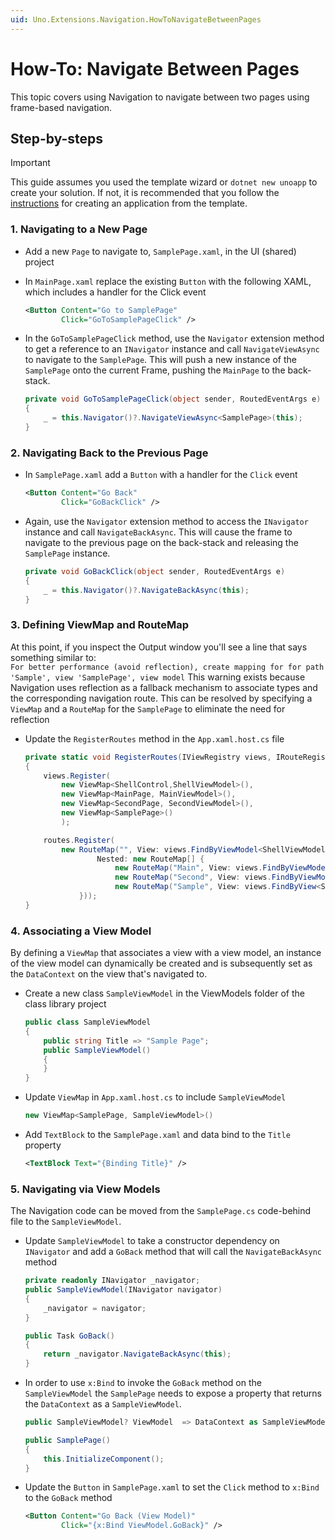 ```yaml
---
uid: Uno.Extensions.Navigation.HowToNavigateBetweenPages
---
```

# How-To: Navigate Between Pages

This topic covers using Navigation to navigate between two pages using frame-based navigation.

## Step-by-steps

> [!IMPORTANT]
> This guide assumes you used the template wizard or `dotnet new unoapp` to create your solution. If not, it is recommended that you follow the [instructions](xref:Uno.Extensions.HowToGettingStarted) for creating an application from the template.

### 1. Navigating to a New Page

- Add a new `Page` to navigate to, `SamplePage.xaml`, in the UI (shared) project
- In `MainPage.xaml` replace the existing `Button` with the following XAML, which includes a handler for the Click event  

    ```xml
    <Button Content="Go to SamplePage"
            Click="GoToSamplePageClick" />
    ```

- In the `GoToSamplePageClick` method, use the `Navigator` extension method to get a reference to an  `INavigator` instance and call `NavigateViewAsync` to navigate to the `SamplePage`. This will push a new instance of the `SamplePage` onto the current Frame, pushing the `MainPage` to the back-stack.

    ```csharp
    private void GoToSamplePageClick(object sender, RoutedEventArgs e)
    {
        _ = this.Navigator()?.NavigateViewAsync<SamplePage>(this);
    }
    ```

### 2. Navigating Back to the Previous Page

- In `SamplePage.xaml` add a `Button` with a handler for the `Click` event

    ```xml
    <Button Content="Go Back"
            Click="GoBackClick" />
    ```

- Again, use the `Navigator` extension method to access the `INavigator` instance and call `NavigateBackAsync`. This will cause the frame to navigate to the previous page on the back-stack and releasing the `SamplePage` instance.

    ```csharp
    private void GoBackClick(object sender, RoutedEventArgs e)
    {
        _ = this.Navigator()?.NavigateBackAsync(this);
    }
    ```

### 3. Defining ViewMap and RouteMap

At this point, if you inspect the Output window you'll see a line that says something similar to:  
`For better performance (avoid reflection), create mapping for for path 'Sample', view 'SamplePage', view model`
This warning exists because Navigation uses reflection as a fallback mechanism to associate types and the corresponding navigation route. This can be resolved by specifying a `ViewMap` and a `RouteMap` for the `SamplePage` to eliminate the need for reflection

- Update the `RegisterRoutes` method in the `App.xaml.host.cs` file

    ```csharp
    private static void RegisterRoutes(IViewRegistry views, IRouteRegistry routes)
    {
        views.Register(
            new ViewMap<ShellControl,ShellViewModel>(),
            new ViewMap<MainPage, MainViewModel>(),
            new ViewMap<SecondPage, SecondViewModel>(),
            new ViewMap<SamplePage>()
            );
    
        routes.Register(
            new RouteMap("", View: views.FindByViewModel<ShellViewModel>() ,
                    Nested: new RouteMap[] {
                        new RouteMap("Main", View: views.FindByViewModel<MainViewModel>()),
                        new RouteMap("Second", View: views.FindByViewModel<SecondViewModel>()),
                        new RouteMap("Sample", View: views.FindByView<SamplePage>()),
                }));
    }
    ```

### 4. Associating a View Model

By defining a `ViewMap` that associates a view with a view model, an instance of the view model can dynamically be created and is subsequently set as the `DataContext` on the view that's navigated to.

- Create a new class `SampleViewModel` in the ViewModels folder of the class library project

    ```csharp
    public class SampleViewModel
    {
        public string Title => "Sample Page";
        public SampleViewModel()
        {
        }
    }
    ```

- Update `ViewMap` in `App.xaml.host.cs` to include `SampleViewModel`

    ```csharp
    new ViewMap<SamplePage, SampleViewModel>()
    ```

- Add `TextBlock` to the `SamplePage.xaml` and data bind to the `Title` property

    ```xml
    <TextBlock Text="{Binding Title}" />
    ```

### 5. Navigating via View Models

The Navigation code can be moved from the `SamplePage.cs` code-behind file to the `SampleViewModel`.

- Update `SampleViewModel` to take a constructor dependency on `INavigator` and add a `GoBack` method that will call the `NavigateBackAsync` method

    ```csharp
    private readonly INavigator _navigator;
    public SampleViewModel(INavigator navigator)
    {
        _navigator = navigator;
    }
    
    public Task GoBack()
    {
        return _navigator.NavigateBackAsync(this);
    }
    ```

- In order to use `x:Bind` to invoke the `GoBack` method on the `SampleViewModel` the `SamplePage` needs to expose a property that returns the `DataContext` as a `SampleViewModel`.

    ```csharp
    public SampleViewModel? ViewModel  => DataContext as SampleViewModel;
    
    public SamplePage()
    {
        this.InitializeComponent();
    }
    ```

- Update the `Button` in `SamplePage.xaml` to set the `Click` method to `x:Bind` to the `GoBack` method

    ```xml
    <Button Content="Go Back (View Model)"
            Click="{x:Bind ViewModel.GoBack}" />
    ```
